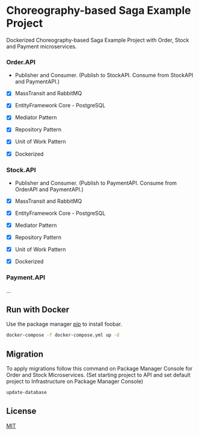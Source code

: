 # Choreography-based Saga Example Project

Dockerized Choreography-based Saga Example Project with Order, Stock and Payment microservices.

### Order.API

- Publisher and Consumer. (Publish to StockAPI. Consume from StockAPI and PaymentAPI.)

- [x] MassTransit and RabbitMQ

- [x] EntityFramework Core - PostgreSQL

- [x] Mediator Pattern

- [x] Repository Pattern

- [x] Unit of Work Pattern

- [x] Dockerized


### Stock.API

- Publisher and Consumer. (Publish to PaymentAPI. Consume from OrderAPI and PaymentAPI.)

- [x] MassTransit and RabbitMQ

- [x] EntityFramework Core - PostgreSQL

- [x] Mediator Pattern

- [x] Repository Pattern

- [x] Unit of Work Pattern

- [x] Dockerized


### Payment.API
...

## Run with Docker

Use the package manager [pip](https://pip.pypa.io/en/stable/) to install foobar.

```bash
docker-compose -f docker-compose.yml up -d
```

## Migration

To apply migrations follow this command on Package Manager Console for Order and Stock Microservices. (Set starting project to API and set default project to Infrastructure on Package Manager Console)

```bash
update-database
```

## License

[MIT](https://choosealicense.com/licenses/mit/)